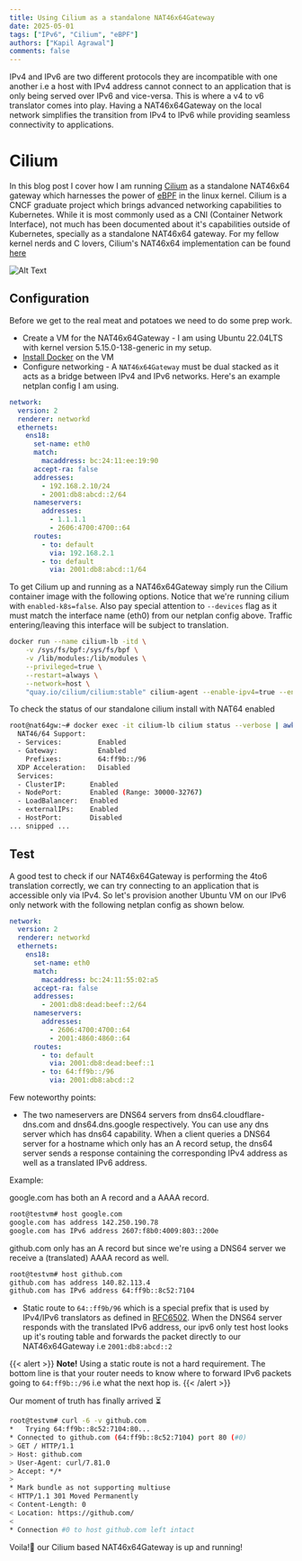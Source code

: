 ```yaml
---
title: Using Cilium as a standalone NAT46x64Gateway
date: 2025-05-01
tags: ["IPv6", "Cilium", "eBPF"]
authors: ["Kapil Agrawal"]
comments: false
---
```


IPv4 and IPv6 are two different protocols they are incompatible with one another i.e a host with IPv4 address cannot connect to an application that is only being served over IPv6 and vice-versa. This is where a v4 to v6 translator comes into play. Having a NAT46x64Gateway on the local network simplifies the transition from IPv4 to IPv6 while providing seamless connectivity to applications.

# Cilium

In this blog post I cover how I am running [Cilium](https://cilium.io) as a standalone NAT46x64 gateway which harnesses the power of [eBPF](https://docs.ebpf.io) in the linux kernel. Cilium is a CNCF graduate project which brings advanced networking capabilities to Kubernetes. While it is most commonly used as a CNI (Container Network Interface), not much has been documented about it's capabilities outside of Kubernetes, specially as a standalone NAT46x64 gateway. For my fellow kernel nerds and C lovers, Cilium's NAT46x64 implementation can be found [here](https://github.com/cilium/cilium/blob/main/bpf/lib/nat_46x64.h)

![Alt Text](img/cilium-nat64.png)

## Configuration

Before we get to the real meat and potatoes we need to do some prep work.

- Create a VM for the NAT46x64Gateway - I am using Ubuntu 22.04LTS with kernel version 5.15.0-138-generic in my setup.
- [Install Docker](https://docs.docker.com/engine/install/ubuntu/#install-using-the-repository) on the VM
- Configure networking - A `NAT46x64Gateway` must be dual stacked as it acts as a bridge between IPv4 and IPv6 networks. Here's an example netplan config I am using.

```yaml
network:
  version: 2
  renderer: networkd
  ethernets:
    ens18:
      set-name: eth0
      match:
        macaddress: bc:24:11:ee:19:90
      accept-ra: false
      addresses:
        - 192.168.2.10/24
        - 2001:db8:abcd::2/64
      nameservers:
        addresses:
          - 1.1.1.1
          - 2606:4700:4700::64
      routes:
        - to: default
          via: 192.168.2.1
        - to: default
          via: 2001:db8:abcd::1/64
```

To get Cilium up and running as a NAT46x64Gateway simply run the Cilium container image with the following options. Notice that we're running cilium with `enabled-k8s=false`. Also pay special attention to `--devices` flag as it must match the interface name (eth0) from our netplan config above. Traffic entering/leaving this interface will be subject to translation.

```sh
docker run --name cilium-lb -itd \
	-v /sys/fs/bpf:/sys/fs/bpf \
	-v /lib/modules:/lib/modules \
	--privileged=true \
	--restart=always \
	--network=host \
	"quay.io/cilium/cilium:stable" cilium-agent --enable-ipv4=true --enable-ipv6=true --devices=eth0 --datapath-mode=lb-only --enable-k8s=false --bpf-lb-mode=snat --enable-nat46x64-gateway=true
```

To check the status of our standalone cilium install with NAT64 enabled

```sh
root@nat64gw:~# docker exec -it cilium-lb cilium status --verbose | awk "/NAT46\/64/ {found=1} found"
  NAT46/64 Support:
  - Services:         Enabled
  - Gateway:          Enabled
    Prefixes:         64:ff9b::/96
  XDP Acceleration:   Disabled
  Services:
  - ClusterIP:      Enabled
  - NodePort:       Enabled (Range: 30000-32767)
  - LoadBalancer:   Enabled
  - externalIPs:    Enabled
  - HostPort:       Disabled
... snipped ...
```

## Test

A good test to check if our NAT46x64Gateway is performing the 4to6 translation correctly, we can try connecting to an application that is accessible only via IPv4. So let's provision another Ubuntu VM on our IPv6 only network with the following netplan config as shown below.

```yaml
network:
  version: 2
  renderer: networkd
  ethernets:
    ens18:
      set-name: eth0
      match:
        macaddress: bc:24:11:55:02:a5
      accept-ra: false
      addresses:
        - 2001:db8:dead:beef::2/64
      nameservers:
        addresses:
          - 2606:4700:4700::64
          - 2001:4860:4860::64
      routes:
        - to: default
          via: 2001:db8:dead:beef::1
        - to: 64:ff9b::/96
          via: 2001:db8:abcd::2
```

Few noteworthy points:

- The two nameservers are DNS64 servers from dns64.cloudflare-dns.com and dns64.dns.google respectively. You can use any dns server which has dns64 capability. When a client queries a DNS64 server for a hostname which only has an A record setup, the dns64 server sends a response containing the corresponding IPv4 address as well as a translated IPv6 address.

Example:

google.com has both an A record and a AAAA record.

```sh
root@testvm# host google.com
google.com has address 142.250.190.78
google.com has IPv6 address 2607:f8b0:4009:803::200e
```

github.com only has an A record but since we're using a DNS64 server we receive a (translated) AAAA record as well.

```sh
root@testvm# host github.com
github.com has address 140.82.113.4
github.com has IPv6 address 64:ff9b::8c52:7104
```

- Static route to `64::ff9b/96` which is a special prefix that is used by IPv4/IPv6 translators as defined in [RFC6502](https://datatracker.ietf.org/doc/html/rfc6052). When the DNS64 server responds with the translated IPv6 address, our ipv6 only test host looks up it's routing table and forwards the packet directly to our NAT46x64Gateway i.e `2001:db8:abcd::2`

{{< alert >}}
**Note!** Using a static route is not a hard requirement. The bottom line is that your router needs to know where to forward IPv6 packets going to `64:ff9b::/96` i.e what the next hop is.
{{< /alert >}}

Our moment of truth has finally arrived ⏳

```sh
root@testvm# curl -6 -v github.com
*   Trying 64:ff9b::8c52:7104:80...
* Connected to github.com (64:ff9b::8c52:7104) port 80 (#0)
> GET / HTTP/1.1
> Host: github.com
> User-Agent: curl/7.81.0
> Accept: */*
>
* Mark bundle as not supporting multiuse
< HTTP/1.1 301 Moved Permanently
< Content-Length: 0
< Location: https://github.com/
<
* Connection #0 to host github.com left intact
```

Voila!🍾 our Cilium based NAT46x64Gateway is up and running!
